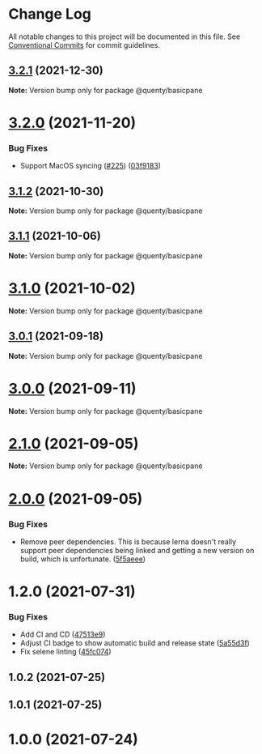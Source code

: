 # Change Log

All notable changes to this project will be documented in this file.
See [Conventional Commits](https://conventionalcommits.org) for commit guidelines.

## [3.2.1](https://github.com/Quenty/NevermoreEngine/compare/@quenty/basicpane@3.2.0...@quenty/basicpane@3.2.1) (2021-12-30)

**Note:** Version bump only for package @quenty/basicpane





# [3.2.0](https://github.com/Quenty/NevermoreEngine/compare/@quenty/basicpane@3.1.2...@quenty/basicpane@3.2.0) (2021-11-20)


### Bug Fixes

* Support MacOS syncing ([#225](https://github.com/Quenty/NevermoreEngine/issues/225)) ([03f9183](https://github.com/Quenty/NevermoreEngine/commit/03f918392c6a5bdd33f8a17c38de371d1e06c67a))





## [3.1.2](https://github.com/Quenty/NevermoreEngine/compare/@quenty/basicpane@3.1.1...@quenty/basicpane@3.1.2) (2021-10-30)

**Note:** Version bump only for package @quenty/basicpane





## [3.1.1](https://github.com/Quenty/NevermoreEngine/compare/@quenty/basicpane@3.1.0...@quenty/basicpane@3.1.1) (2021-10-06)

**Note:** Version bump only for package @quenty/basicpane





# [3.1.0](https://github.com/Quenty/NevermoreEngine/compare/@quenty/basicpane@3.0.1...@quenty/basicpane@3.1.0) (2021-10-02)

**Note:** Version bump only for package @quenty/basicpane





## [3.0.1](https://github.com/Quenty/NevermoreEngine/compare/@quenty/basicpane@3.0.0...@quenty/basicpane@3.0.1) (2021-09-18)

**Note:** Version bump only for package @quenty/basicpane





# [3.0.0](https://github.com/Quenty/NevermoreEngine/compare/@quenty/basicpane@2.1.0...@quenty/basicpane@3.0.0) (2021-09-11)

**Note:** Version bump only for package @quenty/basicpane





# [2.1.0](https://github.com/Quenty/NevermoreEngine/compare/@quenty/basicpane@2.0.0...@quenty/basicpane@2.1.0) (2021-09-05)

**Note:** Version bump only for package @quenty/basicpane





# [2.0.0](https://github.com/Quenty/NevermoreEngine/compare/@quenty/basicpane@1.2.0...@quenty/basicpane@2.0.0) (2021-09-05)


### Bug Fixes

* Remove peer dependencies. This is because lerna doesn't really support peer dependencies being linked and getting a new version on build, which is unfortunate. ([5f5aeee](https://github.com/Quenty/NevermoreEngine/commit/5f5aeeea8de9975435309e53679f0ef7064f9dd0))





# 1.2.0 (2021-07-31)


### Bug Fixes

* Add CI and CD ([47513e9](https://github.com/Quenty/NevermoreEngine/commit/47513e9b568162707534af132396dd8756947dd3))
* Adjust CI badge to show automatic build and release state ([5a55d3f](https://github.com/Quenty/NevermoreEngine/commit/5a55d3f19bf8d66a760d67da9b56ed47fab74656))
* Fix selene linting ([45fc074](https://github.com/Quenty/NevermoreEngine/commit/45fc07489ee59127ac6582689f19a0e87c1e5b5a))



## 1.0.2 (2021-07-25)



## 1.0.1 (2021-07-25)



# 1.0.0 (2021-07-24)

